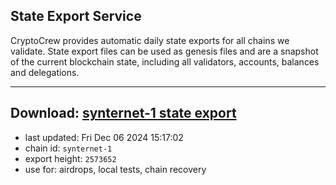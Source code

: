 ## State Export Service
CryptoCrew provides automatic daily state exports for all chains we validate. State export files can be used as genesis files and are a snapshot of the current blockchain state, including all validators, accounts, balances and delegations.

---
**Download: [synternet-1 state export](https://dl-eu2.ccvalidators.com/SERVICE/synternet/synternet-1_export_2573652.json)**
---

- last updated: Fri Dec 06 2024 15:17:02
- chain id: `synternet-1`
- export height: `2573652`
- use for: airdrops, local tests, chain recovery

